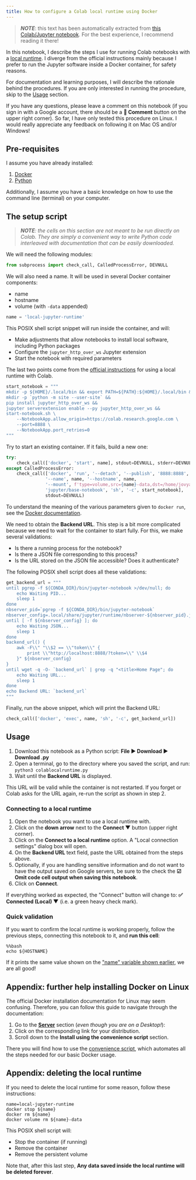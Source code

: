 ```yaml
---
title: How to configure a Colab local runtime using Docker
---
```


> _**NOTE**_: this text has been automatically extracted from [this Colab/Jupyter notebook](https://colab.research.google.com/drive/1sRkj7_VbLp8oguD8OmD6-ZXEH2LBJwe1). For the best experience, I recommend reading it there!

In this notebook, I describe the steps I use for running Colab notebooks with a [local runtime](https://research.google.com/colaboratory/local-runtimes.html). I diverge from the official instructions mainly because I prefer to run the Jupyter software inside a Docker container, for safety reasons.

For documentation and learning purposes, I will describe the rationale behind the procedures. If you are only interested in running the procedure, skip to the [Usage](#usage) section.

If you have any questions, please leave a comment on this notebook (if you sign in with a Google account, there should be a **💬 Comment** button on the upper right corner). So far, I have only tested this procedure on Linux. I would really appreciate any feedback on following it on Mac OS and/or Windows!

## Pre-requisites

I assume you have already installed:

1. [Docker](https://docs.docker.com/get-docker/)
2. [Python](https://www.python.org/downloads/)

Additionally, I assume you have a basic knowledge on how to use the command line (terminal) on your computer.

## The setup script

> _**NOTE**: the cells on this section are not meant to be run directly on Colab. They are simply a convenient way to write Python code interleaved with documentation that can be easily downloaded._

We will need the following modules:

```python
from subprocess import check_call, CalledProcessError, DEVNULL
```

<a name="docker-name"></a>
We will also need a name. It will be used in several Docker container components:

- name
- hostname
- volume (with `-data` appended)

```python
name = 'local-jupyter-runtime'
```

This POSIX shell script snippet will run inside the container, and will:

- Make adjustments that allow notebooks to install local software, including Python packages
- Configure the `jupyter_http_over_ws` Jupyter extension
- Start the notebook with required parameters

The last two points come from the [official instructions](https://research.google.com/colaboratory/local-runtimes.html) for using a local runtime with Colab.

```python
start_notebook = """
mkdir -p ${HOME}/.local/bin && export PATH=${PATH}:${HOME}/.local/bin &&
mkdir -p `python -m site --user-site` &&
pip install jupyter_http_over_ws &&
jupyter serverextension enable --py jupyter_http_over_ws &&
start-notebook.sh \
    --NotebookApp.allow_origin=https://colab.research.google.com \
    --port=8888 \
    --NotebookApp.port_retries=0
"""
```

Try to start an existing container. If it fails, build a new one:

```python
try:
    check_call(['docker', 'start', name], stdout=DEVNULL, stderr=DEVNULL)
except CalledProcessError:
    check_call(['docker', 'run', '--detach', '--publish', '8888:8888',
               '--name', name, '--hostname', name,
               '--mount', f'type=volume,src={name}-data,dst=/home/jovyan',
               'jupyter/base-notebook', 'sh', '-c', start_notebook],
               stdout=DEVNULL)
```

To understand the meaning of the various parameters given to `docker run`, see the [Docker documentation](https://docs.docker.com/engine/reference/run/).

We need to obtain the **Backend URL**. This step is a bit more complicated because we need to wait for the container to start fully. For this, we make several validations:

- Is there a running process for the notebook?
- Is there a JSON file corresponding to this process?
- Is the URL stored on the JSON file accessible? Does it authenticate?

The following POSIX shell script does all these validations:

```python
get_backend_url = """
until pgrep -f ${CONDA_DIR}/bin/jupyter-notebook >/dev/null; do
    echo Waiting PID...
    sleep 1
done
nbserver_pid=`pgrep -f ${CONDA_DIR}/bin/jupyter-notebook`
nbserver_config=.local/share/jupyter/runtime/nbserver-${nbserver_pid}.json
until [ -f ${nbserver_config} ]; do
    echo Waiting JSON...
    sleep 1
done
backend_url() {
    awk -F\\" "\\$2 == \\"token\\" {
        print \\"http://localhost:8888/?token=\\" \\$4
    }" ${nbserver_config}
}
until wget -q -O- `backend_url` | grep -q "<title>Home Page"; do
    echo Waiting URL...
    sleep 1
done
echo Backend URL: `backend_url`
"""
```

Finally, run the above snippet, which will print the Backend URL:

```python
check_call(['docker', 'exec', name, 'sh', '-c', get_backend_url])
```

<a name="usage"></a>
## Usage


1. Download this notebook as a Python script: **File ▶ Download ▶ Download .py**
2. Open a terminal, go to the directory where you saved the script, and run: `python3 colablocalruntime.py`
3. Wait until the **Backend URL** is displayed.

This URL will be valid while the container is not restarted. If you forget or Colab asks for the URL again, re-run the script as shown in step 2.

### Connecting to a local runtime

1. Open the notebook you want to use a local runtime with.
2. Click on the **down arrow** next to the **Connect ▼** button (upper right corner).
3. Click on the **Connect to a local runtime** option. A "Local connection settings" dialog box will open.
4. On the **Backend URL** text field, paste the URL obtained from the steps above.
5. Optionally, if you are handling sensitive information and do not want to have the output saved on Google servers, be sure to the check the **☑ Omit code cell output when saving this notebook**.
6. Click on **Connect**.

If everything worked as expected, the "Connect" button will change to: **✅ Connected (Local) ▼** (i.e. a green heavy check mark).

### Quick validation

If you want to confirm the local runtime is working properly, follow the previous steps, connecting this notebook to it, and **run this cell**:

```
%%bash
echo ${HOSTNAME}
```

If it prints the same value shown on the ["name" variable shown earlier](#docker-name), we are all good!

## Appendix: further help installing Docker on Linux

The official Docker installation documentation for Linux may seem confusing. Therefore, you can follow this guide to navigate through the documentation:

1. Go to the **[Server](https://docs.docker.com/engine/install/#server)** section (*even though you are on a Desktop!*): 
2. Click on the corresponding link for your distribution.
3. Scroll down to the **Install using the convenience script** section.

There you will find how to use the [convenience script](https://get.docker.com/), which automates all the steps needed for our basic Docker usage.


## Appendix: deleting the local runtime

If you need to delete the local runtime for some reason, follow these instructions:

```shell
name=local-jupyter-runtime
docker stop ${name}
docker rm ${name}
docker volume rm ${name}-data
```

This POSIX shell script will:
- Stop the container (if running)
- Remove the container
- Remove the persistent volume

Note that, after this last step, **Any data saved inside the local runtime will be deleted forever**.

<!-- Generated with ipynbtomarkdown.py -->
